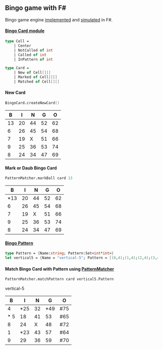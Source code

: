 Bingo game with F#
-----------------

Bingo game engine [implemented](https://github.com/kimsk/FSharp-Bingo/tree/master/src/BingoEngine/BingoEngine) and [simulated](https://github.com/kimsk/FSharp-Bingo/blob/master/src/BingoEngine/BingoEngine/BingoGameSim.fsx) in F#. 

#### [Bingo Card module](https://github.com/kimsk/FSharp-Bingo/blob/master/src/BingoEngine/BingoEngine/BingoCard.fs)
```fsharp
type Cell =
    | Center
    | NotCalled of int   
    | Called of int
    | InPattern of int

type Card = 
    | New of Cell[][]
    | Marked of Cell[][]
    | Matched of Cell[][]

```

#### New Card
```fsharp
BingoCard.createNewCard()
```
| B | I | N | G | O |
|---|---|---|---|---|
| 13| 20| 44| 52| 62|
|  6| 26| 45| 54| 68|
|  7| 19| X | 51| 66|
|  9| 25| 36| 53| 74|
|  8| 24| 34| 47| 69|

#### Mark or Daub Bingo Card
```fsharp
PatternMatcher.markBall card 13
```
| B | I | N | G | O |
|---|---|---|---|---|
|*13| 20| 44| 52| 62|
|  6| 26| 45| 54| 68|
|  7| 19| X | 51| 66|
|  9| 25| 36| 53| 74|
|  8| 24| 34| 47| 69|


#### [Bingo Pattern](https://github.com/kimsk/FSharp-Bingo/blob/master/src/BingoEngine/BingoEngine/BingoPatterns.fs)
```fsharp
type Pattern = {Name:string; Pattern:Set<int*int>}
let vertical5 = {Name = "vertical-5"; Pattern = [(0,4);(1,4);(2,4);(3,4);(4,4)] |> Set.ofList}
```

#### Match Bingo Card with Pattern using [PatternMatcher](https://github.com/kimsk/FSharp-Bingo/blob/master/src/BingoEngine/BingoEngine/PatternMatcher.fs)
```fsharp
PatternMatcher.matchPattern card vertical5.Pattern
```

vertical-5

| B | I | N | G | O |
|---|---|---|---|---|
|  4|*25| 32|*49|#75|
|* 5| 18| 41| 53|#65|
|  8| 24| X | 48|#72|
|  1|*23| 43| 57|#64|
|  9| 29| 36| 59|#70|

